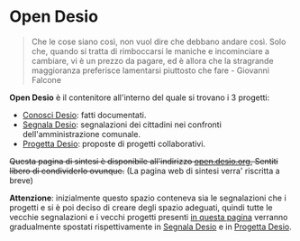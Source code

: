 # Open Desio

> Che le cose siano così, non vuol dire che debbano andare così. Solo che, quando si tratta di rimboccarsi le maniche e incominciare a cambiare, vi è un prezzo da pagare, ed è allora che la stragrande maggioranza preferisce lamentarsi piuttosto che fare - Giovanni Falcone

**Open Desio** è il contenitore all'interno del quale si trovano i 3 progetti:

- [Conosci Desio](https://github.com/open-comune/conosci-desio): fatti documentati.
- [Segnala Desio](https://github.com/open-comune/segnala-desio): segnalazioni dei cittadini nei confronti dell'amministrazione comunale.
- [Progetta Desio](https://github.com/open-comune/progetta-desio): proposte di progetti collaborativi.

~~Questa pagina di sintesi è disponibile all'indirizzo [open.desio.org](http://open.desio.org), Sentiti libero di condividerlo ovunque.~~ (La pagina web di sintesi verra' riscritta a breve)

**Attenzione**: inizialmente questo spazio conteneva sia le segnalazioni che i progetti e si è poi deciso di creare degli spazio adeguati, quindi tutte le vecchie segnalazioni e i vecchi progetti presenti [in questa pagina](https://github.com/open-comune/desio/issues) verranno gradualmente spostati rispettivamente in [Segnala Desio](https://github.com/open-comune/segnala-desio/issues) e in [Progetta Desio](https://github.com/open-comune/progetta-desio/issues).
